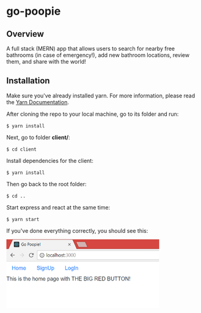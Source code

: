 # go-poopie

## Overview
A full stack (MERN) app that allows users to search for nearby free bathrooms (in case of emergency!), add new bathroom locations, review them, and share with the world!

## Installation
Make sure you've already installed yarn. For more information, please read the [Yarn Documentation](https://yarnpkg.com/lang/en/docs/install/).

After cloning the repo to your local machine, go to its folder and run:
```
$ yarn install
```
Next, go to folder **client/**:
```
$ cd client
```
Install dependencies for the client:
```
$ yarn install
```
Then go back to the root folder:
```
$ cd ..
```
Start express and react at the same time:
```
$ yarn start
```
If you've done everything correctly, you should see this:

<img src="https://github.com/nguyendviet/go-poopie/blob/master/client/src/github-photos/poopie1.png" width="400"/>